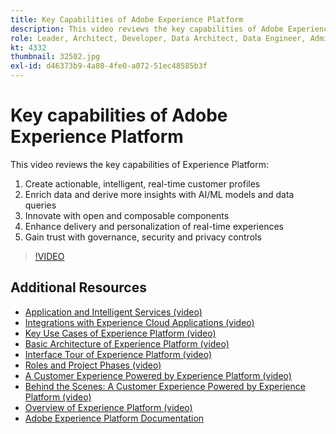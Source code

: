```yaml
---
title: Key Capabilities of Adobe Experience Platform
description: This video reviews the key capabilities of Adobe Experience Platform&mdash;Create actionable, intelligent, real-time customer profiles; Enrich data and derive more insights with AI/ML models and data queries; Innovate with open and composable components; Enhance delivery and personalization of real-time experiences; and Gain trust with governance, security and privacy controls.
role: Leader, Architect, Developer, Data Architect, Data Engineer, Administrator, Business Practitioner
kt: 4332
thumbnail: 32502.jpg
exl-id: d46373b9-4a80-4fe0-a072-51ec48585b3f
---
```

# Key capabilities of Adobe Experience Platform

This video reviews the key capabilities of Experience Platform:

1. Create actionable, intelligent, real-time customer profiles
1. Enrich data and derive more insights with AI/ML models and data queries
1. Innovate with open and composable components
1. Enhance delivery and personalization of real-time experiences
1. Gain trust with governance, security and privacy controls

>[!VIDEO](https://video.tv.adobe.com/v/32502?quality=12&learn=on)

## Additional Resources

* [Application and Intelligent Services (video)](application-and-intelligent-services.md)
* [Integrations with Experience Cloud Applications (video)](integrations-with-experience-cloud-applications.md)
* [Key Use Cases of Experience Platform (video)](key-use-cases.md)
* [Basic Architecture of Experience Platform (video)](basic-architecture.md)
* [Interface Tour of Experience Platform (video)](interface-tour.md)
* [Roles and Project Phases (video)](roles-and-project-phases.md)
* [A Customer Experience Powered by Experience Platform (video)](a-customer-experience-powered-by-experience-platform.md)
* [Behind the Scenes: A Customer Experience Powered by Experience Platform (video)](behind-the-scenes-a-customer-experience-powered-by-experience-platform.md)
* [Overview of Experience Platform (video)](overview.md)
* [Adobe Experience Platform Documentation](https://experienceleague.adobe.com/docs/experience-platform/landing/home.html)
